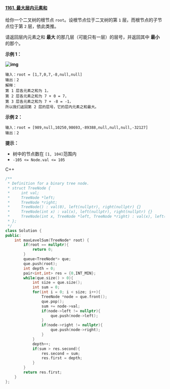 #### [1161. 最大层内元素和](https://leetcode.cn/problems/maximum-level-sum-of-a-binary-tree/)

给你一个二叉树的根节点 `root`。设根节点位于二叉树的第 `1` 层，而根节点的子节点位于第 `2` 层，依此类推。

请返回层内元素之和 **最大** 的那几层（可能只有一层）的层号，并返回其中 **最小** 的那个。

 

**示例 1：**

**![img](https://assets.leetcode-cn.com/aliyun-lc-upload/uploads/2019/08/17/capture.jpeg)**

```
输入：root = [1,7,0,7,-8,null,null]
输出：2
解释：
第 1 层各元素之和为 1，
第 2 层各元素之和为 7 + 0 = 7，
第 3 层各元素之和为 7 + -8 = -1，
所以我们返回第 2 层的层号，它的层内元素之和最大。
```

**示例 2：**

```
输入：root = [989,null,10250,98693,-89388,null,null,null,-32127]
输出：2
```

 

**提示：**

- 树中的节点数在 `[1, 104]`范围内
- `-105 <= Node.val <= 105`



C++

```c++
/**
 * Definition for a binary tree node.
 * struct TreeNode {
 *     int val;
 *     TreeNode *left;
 *     TreeNode *right;
 *     TreeNode() : val(0), left(nullptr), right(nullptr) {}
 *     TreeNode(int x) : val(x), left(nullptr), right(nullptr) {}
 *     TreeNode(int x, TreeNode *left, TreeNode *right) : val(x), left(left), right(right) {}
 * };
 */
class Solution {
public:
    int maxLevelSum(TreeNode* root) {
        if(root == nullptr){
            return 0;
        }
        queue<TreeNode*> que;
        que.push(root);
        int depth = 0;
        pair<int,int> res = {0,INT_MIN};
        while(que.size() > 0){
            int size = que.size();
            int sum = 0;
            for(int i = 0; i < size; i++){
                TreeNode *node = que.front();
                que.pop();
                sum += node->val;
                if(node->left != nullptr){
                    que.push(node->left);
                }
                if(node->right != nullptr){
                    que.push(node->right);
                }
            }
            depth++;
            if(sum > res.second){
                res.second = sum;
                res.first = depth;
            }
        }
        return res.first;
    }
};
```

